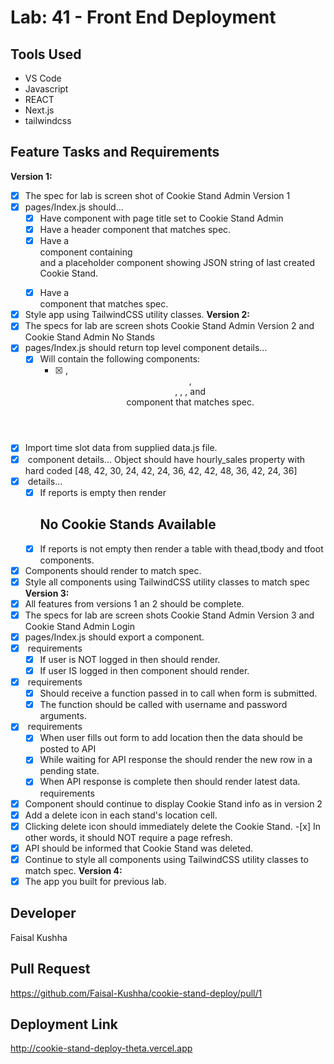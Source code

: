 # Lab: 41 - Front End Deployment

## Tools Used

- VS Code
- Javascript
- REACT
- Next.js
- tailwindcss

## Feature Tasks and Requirements

**Version 1:**

- [x] The spec for lab is screen shot of Cookie Stand Admin Version 1
- [x] pages/Index.js should…
  - [x] Have <Head> component with page title set to Cookie Stand Admin
  - [x] Have a header component that matches spec.
  - [x] Have a <main> component containing <form> and a placeholder component showing JSON string of last created Cookie Stand.
  - [x] Have a <footer> component that matches spec.
- [x] Style app using TailwindCSS utility classes.
      **Version 2:**
- [x] The specs for lab are screen shots Cookie Stand Admin Version 2 and Cookie Stand Admin No Stands
- [x] pages/Index.js should return top level component <CookieStandAdmin>
      <CookieStandAdmin> details…
  - [x] Will contain the following components:
    - [x] <Head>, <Header>, <main>, <CreateForm>, <ReportTable>, and<Footer> component that matches spec.
- [x] Import time slot data from supplied data.js file.
- [x] <CreateForm> component details…
      Object should have hourly_sales property with hard coded [48, 42, 30, 24, 42, 24, 36, 42, 42, 48, 36, 42, 24, 36]
- [x] <ReportTable> details…
  - [x] If reports is empty then render <h2>No Cookie Stands Available</h2>
  - [x] If reports is not empty then render a table with thead,tbody and tfoot components.
- [x] Components should render to match spec.
- [x] Style all components using TailwindCSS utility classes to match spec
      **Version 3:**
- [x] All features from versions 1 an 2 should be complete.
- [x] The specs for lab are screen shots Cookie Stand Admin Version 3 and Cookie Stand Admin Login
- [x] pages/Index.js should export a <Home> component.
- [x] <Home> requirements
  - [x] If user is NOT logged in then <LoginForm> should render.
  - [x] If user IS logged in then <CookieStandAdmin> component should render.
- [x] <LoginForm> requirements
  - [x] Should receive a function passed in to call when form is submitted.
  - [x] The function should be called with username and password arguments.
- [x] <CookieStandAdmin> requirements
  - [x] When user fills out form to add location then the data should be posted to API
  - [x] While waiting for API response the <CookieStandTable> should render the new row in a pending state.
  - [x] When API response is complete then <CookieStandTable> should render latest data.
        <CookieStandTable> requirements
- [x] Component should continue to display Cookie Stand info as in version 2
- [x] Add a delete icon in each stand's location cell.
- [x] Clicking delete icon should immediately delete the Cookie Stand. -[x] In other words, it should NOT require a page refresh.
- [x] API should be informed that Cookie Stand was deleted.
- [x] Continue to style all components using TailwindCSS utility classes to match spec.
      **Version 4:**
- [x] The app you built for previous lab.

## Developer

Faisal Kushha

## Pull Request

https://github.com/Faisal-Kushha/cookie-stand-deploy/pull/1

## Deployment Link

http://cookie-stand-deploy-theta.vercel.app

